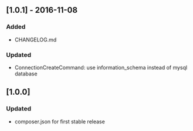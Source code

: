 ## [1.0.1] - 2016-11-08
### Added
- CHANGELOG.md

### Updated
- ConnectionCreateCommand: use information_schema instead of mysql database

## [1.0.0]
### Updated
- composer.json for first stable release
